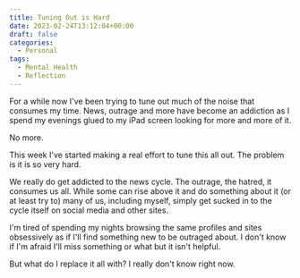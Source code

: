```yaml
---
title: Tuning Out is Hard
date: 2023-02-24T13:12:04+00:00
draft: false
categories:
  - Personal
tags:
  - Mental Health
  - Reflection
---
```


For a while now I've been trying to tune out much of the noise that consumes my time. News, outrage and more have become an addiction as I spend my evenings glued to my iPad screen looking for more and more of it.

No more.

This week I've started making a real effort to tune this all out. The problem is it is so very hard.

We really do get addicted to the news cycle. The outrage, the hatred, it consumes us all. While some can rise above it and do something about it (or at least try to) many of us, including myself, simply get sucked in to the cycle itself on social media and other sites.

I'm tired of spending my nights browsing the same profiles and sites obsessively as if I'll find something new to be outraged about. I don't know if I'm afraid I'll miss something or what but it isn't helpful.

But what do I replace it all with? I really don't know right now.